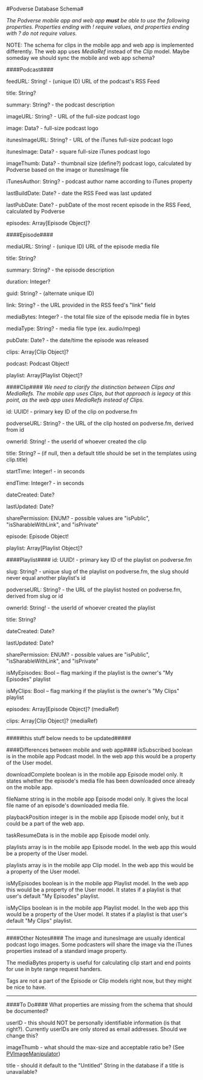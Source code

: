 #Podverse Database Schema#

_The Podverse mobile app and web app **must** be able to use the following properties. Properties ending with ! require values, and properties ending with ? do not require values._

NOTE: The schema for clips in the mobile app and web app is implemented differently. The web app uses _MediaRef_ instead of the _Clip_ model. Maybe someday we should sync the mobile and web app schema?

####Podcast####

feedURL: String! - (unique ID) URL of the podcast's RSS Feed

title: String?

summary: String? - the podcast description

imageURL: String? -  URL of the full-size podcast logo

image: Data? - full-size podcast logo

itunesImageURL: String? - URL of the iTunes full-size podcast logo

itunesImage: Data? - square full-size iTunes podcast logo

imageThumb: Data? - thumbnail size (define?) podcast logo, calculated by Podverse based on the image or itunesImage file

iTunesAuthor: String? - podcast author name according to iTunes property

lastBuildDate: Date? - date the RSS Feed was last updated

lastPubDate: Date? - pubDate of the most recent episode in the RSS Feed, calculated by Podverse

episodes: Array[Episode Object]?

####Episode####

mediaURL: String! - (unique ID) URL of the episode media file

title: String?

summary: String? - the episode description

duration: Integer?

guid: String? - (alternate unique ID)

link: String? - the URL provided in the RSS feed's "link" field

mediaBytes: Integer? - the total file size of the episode media file in bytes

mediaType: String? - media file type (ex. audio/mpeg)

pubDate: Date? - the date/time the episode was released

clips: Array[Clip Object]?

podcast: Podcast Object!

playlist: Array[Playlist Object]?

####Clip####
_We need to clarify the distinction between Clips and MediaRefs. The mobile app uses Clips, but that approach is legacy at this point, as the web app uses MediaRefs instead of Clips._

id: UUID! - primary key ID of the clip on podverse.fm

podverseURL: String? - the URL of the clip hosted on podverse.fm, derived from id

ownerId: String! - the userId of whoever created the clip

title: String? – (if null, then a default title should be set in the templates using clip.title)

startTime: Integer! - in seconds

endTime: Integer? - in seconds

dateCreated: Date?

lastUpdated: Date?

sharePermission: ENUM? - possible values are "isPublic", "isSharableWithLink", and "isPrivate"

episode: Episode Object!

playlist: Array[Playlist Object]?

####Playlist####
id: UUID! - primary key ID of the playlist on podverse.fm

slug: String? - unique slug of the playlist on podverse.fm, the slug should never equal another playlist's id

podverseURL: String? - the URL of the playlist hosted on podverse.fm, derived from slug or id

ownerId: String! - the userId of whoever created the playlist

title: String?

dateCreated: Date?

lastUpdated: Date?

sharePermission: ENUM? - possible values are "isPublic", "isSharableWithLink", and "isPrivate"

isMyEpisodes: Bool – flag marking if the playlist is the owner's "My Episodes" playlist

isMyClips: Bool – flag marking if the playlist is the owner's "My Clips" playlist

episodes: Array[Episode Object]? (mediaRef)

clips: Array[Clip Object]? (mediaRef)

---

#####this stuff below needs to be updated#####

####Differences between mobile and web app####
isSubscribed boolean is in the mobile app Podcast model. In the web app this would be a property of the User model.

downloadComplete boolean is in the mobile app Episode model only. It states whether the episode's media file has been downloaded once already on the mobile app.

fileName string is in the mobile app Episode model only. It gives the local file name of an episode's downloaded media file.

playbackPosition integer is in the mobile app Episode model only, but it could be a part of the web app.

taskResumeData is in the mobile app Episode model only.

playlists array is in the mobile app Episode model. In the web app this would be a property of the User model.

playlists array is in the mobile app Clip model. In the web app this would be a property of the User model.

isMyEpisodes boolean is in the mobile app Playlist model. In the web app this would be a property of the User model. It states if a playlist is that user's default "My Episodes" playlist.

isMyClips boolean is in the mobile app Playlist model. In the web app this would be a property of the User model. It states if a playlist is that user's default "My Clips" playlist.

---

####Other Notes####
The image and itunesImage are usually identical podcast logo images. Some podcasters will share the image via the iTunes properties instead of a standard image property.

The mediaBytes property is useful for calculating clip start and end points for use in byte range request handers.

Tags are not a part of the Episode or Clip models right now, but they might be nice to have.

---

####To Do####
What properties are missing from the schema that should be documented?

userID - this should NOT be personally identifiable information (is that right?). Currently userIDs are only stored as email addresses. Should we change this?

imageThumb - what should the max-size and acceptable ratio be? (See [PVImageManipulator](https://github.com/podverse/podverse/blob/master/podverse/PVImageManipulator.swift#L11))

title - should it default to the "Untitled" String in the database if a title is unavailable?
